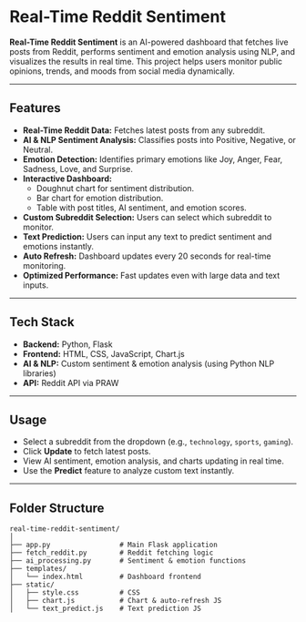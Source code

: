 # Real-Time Reddit Sentiment

**Real-Time Reddit Sentiment** is an AI-powered dashboard that fetches live posts from Reddit, performs sentiment and emotion analysis using NLP, and visualizes the results in real time. This project helps users monitor public opinions, trends, and moods from social media dynamically.

---

## Features

- **Real-Time Reddit Data:** Fetches latest posts from any subreddit.
- **AI & NLP Sentiment Analysis:** Classifies posts into Positive, Negative, or Neutral.
- **Emotion Detection:** Identifies primary emotions like Joy, Anger, Fear, Sadness, Love, and Surprise.
- **Interactive Dashboard:**
  - Doughnut chart for sentiment distribution.
  - Bar chart for emotion distribution.
  - Table with post titles, AI sentiment, and emotion scores.
- **Custom Subreddit Selection:** Users can select which subreddit to monitor.
- **Text Prediction:** Users can input any text to predict sentiment and emotions instantly.
- **Auto Refresh:** Dashboard updates every 20 seconds for real-time monitoring.
- **Optimized Performance:** Fast updates even with large data and text inputs.

---

## Tech Stack

- **Backend:** Python, Flask  
- **Frontend:** HTML, CSS, JavaScript, Chart.js  
- **AI & NLP:** Custom sentiment & emotion analysis (using Python NLP libraries)  
- **API:** Reddit API via PRAW
  
---

## Usage

- Select a subreddit from the dropdown (e.g., `technology`, `sports`, `gaming`).  
- Click **Update** to fetch latest posts.  
- View AI sentiment, emotion analysis, and charts updating in real time.  
- Use the **Predict** feature to analyze custom text instantly.  

---

## Folder Structure

```plaintext
real-time-reddit-sentiment/
│
├── app.py                 # Main Flask application
├── fetch_reddit.py        # Reddit fetching logic
├── ai_processing.py       # Sentiment & emotion functions
├── templates/
│   └── index.html         # Dashboard frontend
├── static/
│   ├── style.css          # CSS
│   ├── chart.js           # Chart & auto-refresh JS
│   └── text_predict.js    # Text prediction JS
